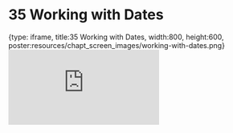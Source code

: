 # 35 Working with Dates
 
{type: iframe, title:35 Working with Dates, width:800, height:600, poster:resources/chapt_screen_images/working-with-dates.png}
![](https://datatrail-jhu.github.io/DataTrail/no_toc/working-with-dates.html)
 

 
